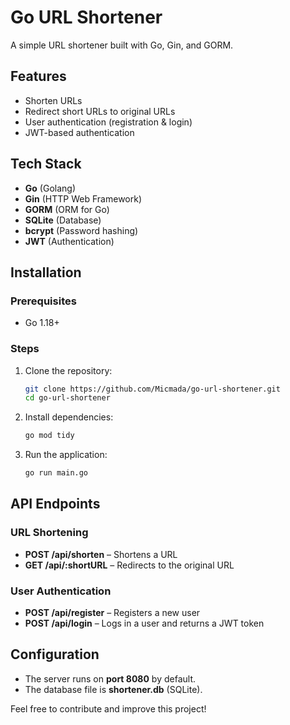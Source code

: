 # Go URL Shortener

A simple URL shortener built with Go, Gin, and GORM.

## Features
- Shorten URLs
- Redirect short URLs to original URLs
- User authentication (registration & login)
- JWT-based authentication

## Tech Stack
- **Go** (Golang)
- **Gin** (HTTP Web Framework)
- **GORM** (ORM for Go)
- **SQLite** (Database)
- **bcrypt** (Password hashing)
- **JWT** (Authentication)

## Installation

### Prerequisites
- Go 1.18+

### Steps
1. Clone the repository:
   ```sh
   git clone https://github.com/Micmada/go-url-shortener.git
   cd go-url-shortener
   ```

2. Install dependencies:
   ```sh
   go mod tidy
   ```

3. Run the application:
   ```sh
   go run main.go
   ```

## API Endpoints

### URL Shortening
- **POST /api/shorten** – Shortens a URL
- **GET /api/:shortURL** – Redirects to the original URL

### User Authentication
- **POST /api/register** – Registers a new user
- **POST /api/login** – Logs in a user and returns a JWT token

## Configuration
- The server runs on **port 8080** by default.
- The database file is **shortener.db** (SQLite).


Feel free to contribute and improve this project!

